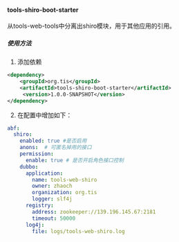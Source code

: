 #### tools-shiro-boot-starter

从tools-web-tools中分离出shiro模块，用于其他应用的引用。

##### 使用方法

1. 添加依赖

```xml
<dependency>
    <groupId>org.tis</groupId>
    <artifactId>tools-shiro-boot-starter</artifactId>
     <version>1.0.0-SNAPSHOT</version>
</dependency>
```

2. 在配置中增加如下：

```yaml
abf:
  shiro: 
    enabled: true #是否启用
    anons:  # 可匿名掉用的接口
    permission:
      enable: true # 是否开启角色接口控制
    dubbo:
      application:
        name: tools-web-shiro 
        owner: zhaoch
        organization: org.tis
        logger: slf4j
      registry:
        address: zookeeper://139.196.145.67:2181
        timeout: 50000
      log4j:
        file: logs/tools-web-shiro.log
```